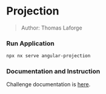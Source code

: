# Projection

> Author: Thomas Laforge

### Run Application

```bash
npx nx serve angular-projection
```

### Documentation and Instruction

Challenge documentation is [here](https://angular-challenges.vercel.app/challenges/angular/1-angular-projection/).
